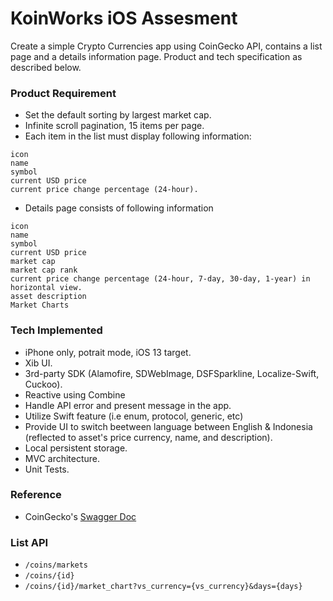 # KoinWorks iOS Assesment

Create a simple Crypto Currencies app using CoinGecko API, contains a list page and a details information page. Product and tech specification as described below.


### Product Requirement
* Set the default sorting by largest market cap.
* Infinite scroll pagination, 15 items per page.
* Each item in the list must display following information: 
```
icon
name
symbol
current USD price
current price change percentage (24-hour).
```

* Details page consists of following information
```
icon
name
symbol
current USD price
market cap
market cap rank
current price change percentage (24-hour, 7-day, 30-day, 1-year) in horizontal view.
asset description
Market Charts
```

### Tech Implemented
- iPhone only, potrait mode, iOS 13 target.
- Xib UI.
- 3rd-party SDK (Alamofire, SDWebImage, DSFSparkline, Localize-Swift, Cuckoo).
- Reactive using Combine
- Handle API error and present message in the app.
- Utilize Swift feature (i.e enum, protocol, generic, etc)
- Provide UI to switch beetween language between English & Indonesia (reflected to asset's price currency, name, and description).
- Local persistent storage.
- MVC architecture.
- Unit Tests.


### Reference
- CoinGecko's [Swagger Doc](https://app.swaggerhub.com/apis/coingecko/coingecko_api/3.0.0)


### List API
- `/coins/markets`
- `/coins/{id}`
- `/coins/{id}/market_chart?vs_currency={vs_currency}&days={days}`
